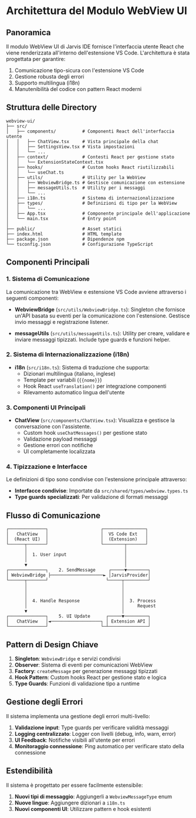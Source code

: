 # Architettura del Modulo WebView UI

## Panoramica

Il modulo WebView UI di Jarvis IDE fornisce l'interfaccia utente React che viene renderizzata all'interno dell'estensione VS Code. L'architettura è stata progettata per garantire:

1. Comunicazione tipo-sicura con l'estensione VS Code
2. Gestione robusta degli errori
3. Supporto multilingua (i18n)
4. Manutenibilità del codice con pattern React moderni

## Struttura delle Directory

```
webview-ui/
├── src/
│   ├── components/          # Componenti React dell'interfaccia utente
│   │   ├── ChatView.tsx     # Vista principale della chat 
│   │   ├── SettingsView.tsx # Vista impostazioni
│   │   └── ...
│   ├── context/             # Contesti React per gestione stato
│   │   └── ExtensionStateContext.tsx
│   ├── hooks/               # Custom hooks React riutilizzabili
│   │   └── useChat.ts
│   ├── utils/               # Utility per la WebView
│   │   ├── WebviewBridge.ts # Gestisce comunicazione con estensione
│   │   ├── messageUtils.ts  # Utility per i messaggi
│   │   └── ...
│   ├── i18n.ts              # Sistema di internazionalizzazione
│   ├── types/               # Definizioni di tipo per la WebView
│   │   └── ...
│   ├── App.tsx              # Componente principale dell'applicazione
│   └── main.tsx             # Entry point
│
├── public/                  # Asset statici
├── index.html               # HTML template
├── package.json             # Dipendenze npm
└── tsconfig.json            # Configurazione TypeScript
```

## Componenti Principali

### 1. Sistema di Comunicazione

La comunicazione tra WebView e estensione VS Code avviene attraverso i seguenti componenti:

- **WebviewBridge** (`src/utils/WebviewBridge.ts`): Singleton che fornisce un'API basata su eventi per la comunicazione con l'estensione. Gestisce invio messaggi e registrazione listener.

- **messageUtils** (`src/utils/messageUtils.ts`): Utility per creare, validare e inviare messaggi tipizzati. Include type guards e funzioni helper.

### 2. Sistema di Internazionalizzazione (i18n)

- **i18n** (`src/i18n.ts`): Sistema di traduzione che supporta:
  - Dizionari multilingua (italiano, inglese)
  - Template per variabili (`{{nome}}`)
  - Hook React `useTranslation()` per integrazione componenti
  - Rilevamento automatico lingua dell'utente

### 3. Componenti UI Principali

- **ChatView** (`src/components/ChatView.tsx`): Visualizza e gestisce la conversazione con l'assistente.
  - Custom hook `useChatMessages()` per gestione stato
  - Validazione payload messaggi
  - Gestione errori con notifiche
  - UI completamente localizzata

### 4. Tipizzazione e Interfacce 

Le definizioni di tipo sono condivise con l'estensione principale attraverso:

- **Interfacce condivise**: Importate da `src/shared/types/webview.types.ts`
- **Type guards specializzati**: Per validazione di formati messaggi

## Flusso di Comunicazione

```
┌──────────────┐                    ┌────────────────┐
│   ChatView   │                    │  VS Code Ext   │
│  (React UI)  │                    │  (Extension)   │
└──────┬───────┘                    └────────┬───────┘
       │                                     │
       │  1. User input                      │
       │                                     │
       ▼                                     │
┌──────────────┐    2. SendMessage     ┌─────▼────────┐
│ WebviewBridge ├────────────────────► │JarvisProvider│
└──────┬───────┘                      └─────┬─────────┘
       │                                    │
       │                                    │
       │                                    │
       │  4. Handle Response                │  3. Process
       │                                    │     Request
       ▼                                    │
┌──────────────┐    5. UI Update      ┌─────▼─────────┐
│   ChatView   │◄───────────────────┐ │ Extension API │
└──────────────┘                    └─┴───────────────┘
```

## Pattern di Design Chiave

1. **Singleton**: `WebviewBridge` e servizi condivisi
2. **Observer**: Sistema di eventi per comunicazioni WebView
3. **Factory**: `createMessage` per generazione messaggi tipizzati
4. **Hook Pattern**: Custom hooks React per gestione stato e logica
5. **Type Guards**: Funzioni di validazione tipo a runtime

## Gestione degli Errori

Il sistema implementa una gestione degli errori multi-livello:

1. **Validazione input**: Type guards per verificare validità messaggi
2. **Logging centralizzato**: Logger con livelli (debug, info, warn, error)
3. **UI Feedback**: Notifiche visibili all'utente per errori
4. **Monitoraggio connessione**: Ping automatico per verificare stato della connessione

## Estendibilità

Il sistema è progettato per essere facilmente estensibile:

1. **Nuovi tipi di messaggio**: Aggiungerli a `WebviewMessageType` enum
2. **Nuove lingue**: Aggiungere dizionari a `i18n.ts`
3. **Nuovi componenti UI**: Utilizzare pattern e hook esistenti 